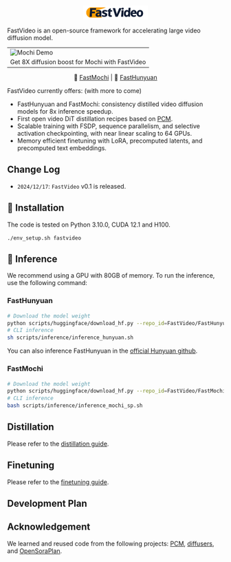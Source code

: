 <div align="center">
<img src=assets/logo.jpg width="30%"/>
</div>

FastVideo is an open-source framework for accelerating large video diffusion model.
<div align="center">
<table style="margin-left: auto; margin-right: auto; border: none;">
  <tr>
    <td>
      <img src="assets/8steps/mochi-demo.gif" width="640" alt="Mochi Demo">
    </td>
  </tr>
  <tr>
    <td style="text-align:center;">
      Get 8X diffusion boost for Mochi with FastVideo
    </td>
  </tr>
</table>
  </div>

<p align="center">
    🤗 <a href="https://huggingface.co/FastVideo/FastMochi-diffuser" target="_blank">FastMochi</a> | 🤗 <a href="https://huggingface.co/FastVideo/FastHunyuan"  target="_blank">FastHunyuan</a> 
</p>

FastVideo currently offers: (with more to come)

- FastHunyuan and FastMochi: consistency distilled video diffusion models for 8x inference speedup.
- First open video DiT distillation recipes based on [PCM](https://github.com/G-U-N/Phased-Consistency-Model).
- Scalable training with FSDP, sequence parallelism, and selective activation checkpointing, with near linear scaling to 64 GPUs.
- Memory efficient finetuning with LoRA, precomputed latents, and precomputed text embeddings.


## Change Log

- ```2024/12/17```: `FastVideo` v0.1 is released.


## 🔧 Installation
The code is tested on Python 3.10.0, CUDA 12.1 and H100.
```
./env_setup.sh fastvideo
```

## 🚀 Inference
We recommend using a GPU with 80GB of memory. To run the inference, use the following command:
### FastHunyuan
```bash
# Download the model weight
python scripts/huggingface/download_hf.py --repo_id=FastVideo/FastHunyuan --local_dir=data/FastHunyuan --repo_type=model
# CLI inference
sh scripts/inference/inference_hunyuan.sh
```
You can also inference FastHunyuan in the [official Hunyuan github](https://github.com/Tencent/HunyuanVideo).
### FastMochi

```bash
# Download the model weight
python scripts/huggingface/download_hf.py --repo_id=FastVideo/FastMochi-diffusers --local_dir=data/FastMochi-diffusers --repo_type=model
# CLI inference
bash scripts/inference/inference_mochi_sp.sh
```

## Distillation
Please refer to the [distillation guide](docs/distillation.md).

## Finetuning
Please refer to the [finetuning guide](docs/finetuning.md).

## Development Plan


## Acknowledgement
We learned and reused code from the following projects: [PCM](https://github.com/G-U-N/Phased-Consistency-Model), [diffusers](https://github.com/huggingface/diffusers), and [OpenSoraPlan](https://github.com/PKU-YuanGroup/Open-Sora-Plan).
